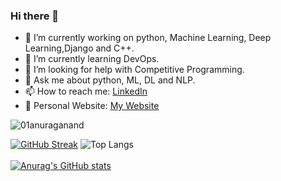### Hi there 👋

<!--
**01anuraganand/01anuraganand** is a ✨ _special_ ✨ repository because its `README.md` (this file) appears on your GitHub profile.

Here are some ideas to get you started:
-->
- 🔭 I’m currently working on python, Machine Learning, Deep Learning,Django and C++.
- 🌱 I’m currently learning DevOps.
- 🤔 I’m looking for help with Competitive Programming.
- 💬 Ask me about python, ML, DL and NLP.
- 📫 How to reach me: [LinkedIn](https://www.linkedin.com/in/01anuraganand/)
- 🫣 Personal Website: [My Website](https://portfolio-psi-lilac-98.vercel.app/)
<p align="left"> <img src="https://komarev.com/ghpvc/?username=01anuraganand&label=Profile%20views&color=0e75b6&style=flat" alt="01anuraganand" /> </p>

<div>

<span> [![GitHub Streak](https://streak-stats.demolab.com?user=01anuraganand)](https://git.io/streak-stats)
 ![Top Langs](https://github-readme-stats.vercel.app/api/top-langs/?username=01anuraganand&layout=compact)</span>
<br><br>
[![Anurag's GitHub stats](https://github-readme-stats.vercel.app/api?username=01anuraganand&show_icons=true)](https://github.com/01anuraganand/)
</div>


